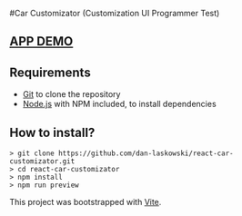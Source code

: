 #Car Customizator (Customization UI Programmer Test)

## [APP DEMO](#)

## Requirements

 - [Git](https://git-scm.com/downloads) to clone the repository
 - [Node.js](https://nodejs.org/en/download/) with NPM included, to install dependencies
 
## How to install?

    > git clone https://github.com/dan-laskowski/react-car-customizator.git
    > cd react-car-customizator
    > npm install
    > npm run preview

This project was bootstrapped with [Vite](https://vitejs.dev/).
